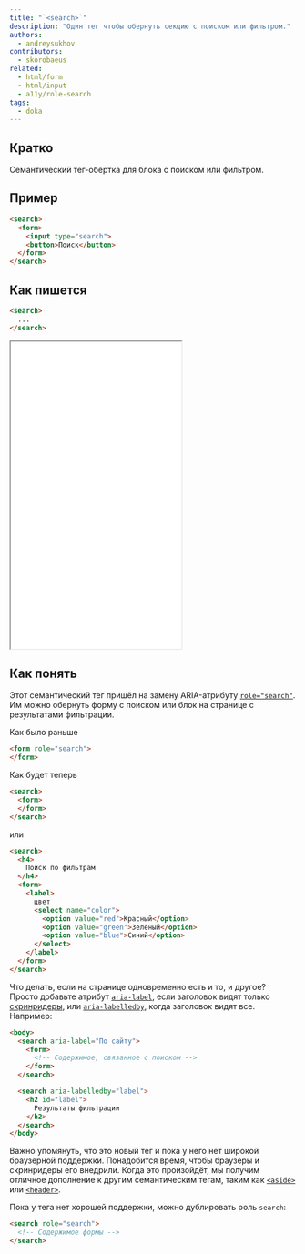 ```yaml
---
title: "`<search>`"
description: "Один тег чтобы обернуть секцию с поиском или фильтром."
authors:
  - andreysukhov
contributors:
  - skorobaeus
related:
  - html/form
  - html/input
  - a11y/role-search
tags:
  - doka
---
```


## Кратко

Семантический тег-обёртка для блока с поиском или фильтром.

## Пример

```html
<search>
  <form>
    <input type="search">
    <button>Поиск</button>
  </form>
</search>
```

## Как пишется
```html
<search>
  ...
</search>
```

<iframe title="Примеры использования search" src="demos/base/" height="540"></iframe>


## Как понять

Этот семантический тег пришёл на замену ARIA-атрибуту [`role="search"`](https://doka.guide/a11y/role-search/). Им можно обернуть форму с поиском или блок на странице с результатами фильтрации.

Как было раньше

```html
<form role="search">
</form>
```

Как будет теперь

```html
<search>
  <form>
  </form>
</search>
```

или

```html
<search>
  <h4>
    Поиск по фильтрам
  </h4>
  <form>
    <label>
      цвет
      <select name="color">
        <option value="red">Красный</option>
        <option value="green">Зелёный</option>
        <option value="blue">Синий</option>
      </select>
    </label>
  </form>
</search>
```

Что делать, если на странице одновременно есть и то, и другое? Просто добавьте атрибут [`aria-label`](/a11y/aria-label/), если заголовок видят только [скринридеры](/a11y/screenreaders/), или [`aria-labelledby`](/a11y/aria-labelledby/), когда заголовок видят все. Например:

```html
<body>
  <search aria-label="По сайту">
    <form>
      <!-- Содержимое, связанное с поиском -->
    </form>
  </search>

  <search aria-labelledby="label">
    <h2 id="label">
      Результаты фильтрации
    </h2>
  </search>
</body>
```

Важно упомянуть, что это новый тег и пока у него нет широкой браузерной поддержки. Понадобится время, чтобы браузеры и скринридеры его внедрили. Когда это произойдёт, мы получим отличное дополнение к другим семантическим тегам, таким как [`<aside>`](/html/aside/) или [`<header>`](/html/header/).

Пока у тега нет хорошей поддержки, можно дублировать роль `search`:

```html
<search role="search">
  <!-- Содержимое формы -->
</search>
```
